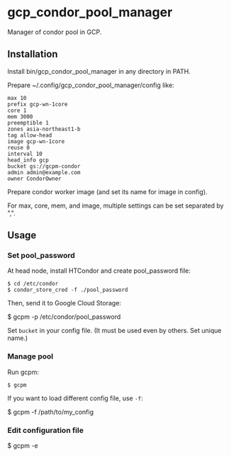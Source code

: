 # gcp_condor_pool_manager

Manager of condor pool in GCP.

## Installation

Install bin/gcp_condor_pool_manager in any directory in PATH.

Prepare ~/.config/gcp_condor_pool_manager/config like:

    max 10
    prefix gcp-wn-1core
    core 1
    mem 3000
    preemptible 1
    zones asia-northeast1-b
    tag allow-head
    image gcp-wn-1core
    reuse 0
    interval 10
    head_info gcp
    bucket gs://gcpm-condor
    admin admin@example.com
    owner CondorOwner

Prepare condor worker image (and set its name for image in config).

For max, core, mem, and image, multiple settings can be set separated by ",".


## Usage

### Set pool_password

At head node, install HTCondor and create pool_password file:

    $ cd /etc/condor
    $ condor_store_cred -f ./pool_password

Then, send it to Google Cloud Storage:

   $ gcpm -p /etc/condor/pool_password

Set `bucket` in your config file. (It must be used even by others. Set unique name.)

### Manage pool

Run gcpm:

    $ gcpm

If you want to load different config file, use `-f`:

   $ gcpm -f /path/to/my_config

### Edit configuration file

   $ gcpm -e
